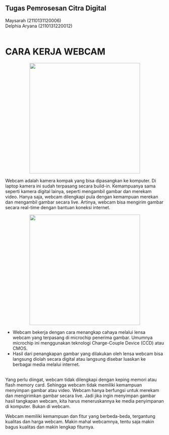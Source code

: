 ## Tugas Pemrosesan Citra Digital
Maysarah (2110131120006) <br>
Delphia Aryana (2110131220012)
<br><br>

# CARA KERJA WEBCAM
<p align="center"><img width="350" src="https://i0.wp.com/www.jurnalponsel.com/wp-content/uploads/2018/07/Webcam.jpg?ssl=1"></p>

Webcam adalah kamera kompak yang bisa dipasangkan ke komputer. Di laptop kamera ini sudah terpasang secara build-in. Kemampuanya sama seperti kamera digital lainya, seperti mengambil gambar dan merekam video. Hanya saja, webcam dilengkapi pula dengan kemampuan merekan dan mengambil gambar secara live. Artinya, webcam bisa mengirim gambar secara real-time dengan bantuan koneksi internet. <br>

<p align="center"><img width="350" src="https://i0.wp.com/www.jurnalponsel.com/wp-content/uploads/2018/07/Cara-Kerja-Webcame-Lengkap.jpg?w=600&ssl=1"></p>

- Webcam bekerja dengan cara menangkap cahaya melalui lensa webcam yang terpasang di microchip penerima gambar. Umumnya microchip ini menggunakan teknologi Charge-Couple Device (CCD) atau CMOS.
- Hasil dari penangkapan gambar yang dilakukan oleh lensa webcam bisa langsung diolah secara digital atau langsung disebar luaskan ke berbagai media melalui internet.<br><br>

Yang perlu diingat, webcam tidak dilengkapi dengan keping memori atau flash memory card. Sehingga webcam tidak memiliki kemampuan menyimpan gambar atau video. Webcam hanya berfungsi untuk merekam dan mengirimkan gambar secara live. Jadi jika ingin menyimpan gambar hasil tangkapan webcam, kita harus meneruskannya ke media penyimpanan di komputer. Bukan di webcam.

Webcam memiliki kemampuan dan fitur yang berbeda-beda, tergantung kualitas dan harga webcam. Makin mahal webcamnya, tentu saja makin bagus kualitas dan makin lengkap fiturnya.
